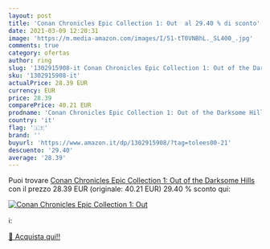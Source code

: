 ```yaml
---
layout: post
title: 'Conan Chronicles Epic Collection 1: Out  al 29.40 % di sconto'
date: 2021-03-09 12:20:31
image: 'https://m.media-amazon.com/images/I/51-tT0VNBhL._SL400_.jpg'
comments: true
category: ofertas
author: ring
slug: '1302915908-it Conan Chronicles Epic Collection 1: Out of the Darksome Hills'
sku: '1302915908-it'
actualPrice: 28.39 EUR
currency: EUR
price: 28.39
comparePrice: 40.21 EUR
prodname: 'Conan Chronicles Epic Collection 1: Out of the Darksome Hills'
country: 'it'
flag: '🇮🇹'
brand: ''
buyurl: 'https://www.amazon.it/dp/1302915908/?tag=tolees00-21'
descuento: '29.40'
average: '28.39'
---
```


Puoi trovare [Conan Chronicles Epic Collection 1: Out of the Darksome Hills](https://www.amazon.it/dp/1302915908/?tag=tolees00-21) con il prezzo 28.39 EUR (originale: 40.21 EUR) 29.40 % sconto qui:

[![Conan Chronicles Epic Collection 1: Out ](https://m.media-amazon.com/images/I/51-tT0VNBhL._SL400_.jpg)](https://www.amazon.it/dp/1302915908/?tag=tolees00-21)

ℹ️:


[🛒 Acquista qui!!](https://www.amazon.it/dp/1302915908/?tag=tolees00-21)
